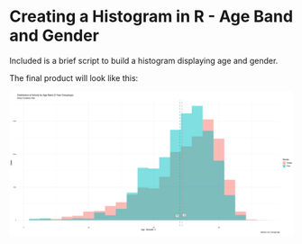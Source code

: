 # Creating a Histogram in R - Age Band and Gender

Included is a brief script to build a histogram displaying age and gender.

The final product will look like this:

![Histogram](Histogram_Example.png)
